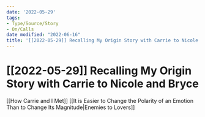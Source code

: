 ```yaml
---
date: '2022-05-29'
tags:
- Type/Source/Story
- On/Calls
date modified: "2022-06-16"
title: '[[2022-05-29]] Recalling My Origin Story with Carrie to Nicole and Bryce'
---
```


# [[2022-05-29]] Recalling My Origin Story with Carrie to Nicole and Bryce
[[How Carrie and I Met]]
[[It is Easier to Change the Polarity of an Emotion Than to Change Its Magnitude|Enemies to Lovers]]

